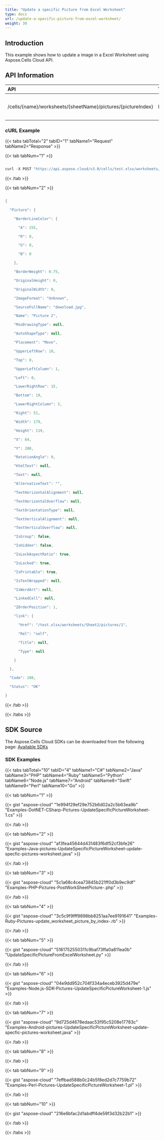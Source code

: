 ```yaml
---
title: "Update a specific Picture from Excel Worksheet"
type: docs
url: /update-a-specific-picture-from-excel-worksheet/
weight: 30
---
```


## **Introduction**
This example shows how to update a image in a Excel Worksheet using Aspose.Cells Cloud API.
## **API Information**

|**API**|**Type**|**Description**|**Resource Link**|
| :- | :- | :- | :- |
|/cells/{name}/worksheets/{sheetName}/pictures/{pictureIndex}|POST|Update picture in an Excel Worksheet|[PostWorkSheetPicture](https://apireference.aspose.cloud/cells/#/Pictures/PostWorkSheetPicture)|
### **cURL Example**
{{< tabs tabTotal="2" tabID="1" tabName1="Request" tabName2="Response" >}}

{{< tab tabNum="1" >}}

```java

curl -X POST "https://api.aspose.cloud/v3.0/cells/test.xlsx/worksheets/Sheet2/pictures/1" -H "accept: application/json" -H "Content-Type: application/json" -d "{ \"UpperLeftRow\": 10, \"Top\": 0, \"UpperLeftColumn\": 1, \"Left\": 0, \"LowerRightRow\": 0, \"Bottom\": 0, \"LowerRightColumn\": 3, \"ImageFormat\": \"jpg\", \"SourceFullName\": \"download.jpg\"}"

```

{{< /tab >}}

{{< tab tabNum="2" >}}

```java

{

  "Picture": {

    "BorderLineColor": {

      "A": 255,

      "R": 0,

      "G": 0,

      "B": 0

    },

    "BorderWeight": 0.75,

    "OriginalHeight": 0,

    "OriginalWidth": 0,

    "ImageFormat": "Unknown",

    "SourceFullName": "download.jpg",

    "Name": "Picture 2",

    "MsoDrawingType": null,

    "AutoShapeType": null,

    "Placement": "Move",

    "UpperLeftRow": 10,

    "Top": 0,

    "UpperLeftColumn": 1,

    "Left": 0,

    "LowerRightRow": 15,

    "Bottom": 19,

    "LowerRightColumn": 3,

    "Right": 51,

    "Width": 179,

    "Height": 119,

    "X": 64,

    "Y": 200,

    "RotationAngle": 0,

    "HtmlText": null,

    "Text": null,

    "AlternativeText": "",

    "TextHorizontalAlignment": null,

    "TextHorizontalOverflow": null,

    "TextOrientationType": null,

    "TextVerticalAlignment": null,

    "TextVerticalOverflow": null,

    "IsGroup": false,

    "IsHidden": false,

    "IsLockAspectRatio": true,

    "IsLocked": true,

    "IsPrintable": true,

    "IsTextWrapped": null,

    "IsWordArt": null,

    "LinkedCell": null,

    "ZOrderPosition": 1,

    "link": {

      "Href": "/test.xlsx/worksheets/Sheet2/pictures/1",

      "Rel": "self",

      "Title": null,

      "Type": null

    }

  },

  "Code": 200,

  "Status": "OK"

}

```

{{< /tab >}}

{{< /tabs >}}
## **SDK Source**
The Aspose.Cells Cloud SDKs can be downloaded from the following page: [Available SDKs](/cells/available-sdks/)
### **SDK Examples**
{{< tabs tabTotal="10" tabID="4" tabName1="C#" tabName2="Java" tabName3="PHP" tabName4="Ruby" tabName5="Python" tabName6="Node.js" tabName7="Android" tabName8="Swift" tabName9="Perl" tabName10="Go" >}}

{{< tab tabNum="1" >}}

{{< gist "aspose-cloud" "1e994f29ef29e752b6d02a2c5b63ea9b" "Examples-DotNET-CSharp-Pictures-UpdateSpecificPictureWorksheet-1.cs" >}}

{{< /tab >}}

{{< tab tabNum="2" >}}

{{< gist "aspose-cloud" "af3fea45644d431483f6df52cf3bfe26" "Examples-Java-pictures-UpdateSpecificPictureWorksheet-update-specfic-pictures-worksheet.java" >}}

{{< /tab >}}

{{< tab tabNum="3" >}}

{{< gist "aspose-cloud" "5c1a68c4cea73845b221ff0d3b9ec9df" "Examples-PHP-Pictures-PostWorkSheetPicture-.php" >}}

{{< /tab >}}

{{< tab tabNum="4" >}}

{{< gist "aspose-cloud" "3c5c9f9fff9898bb8251aa7ee9191641" "Examples-Ruby-Pictures-update_worksheet_picture_by_index-.rb" >}}

{{< /tab >}}

{{< tab tabNum="5" >}}

{{< gist "aspose-cloud" "5161752550311c9baf73ffa0a811ea0b" "UpdateSpecificPictureFromExcelWorksheet.py" >}}

{{< /tab >}}

{{< tab tabNum="6" >}}

{{< gist "aspose-cloud" "04e9dd952c704f334a4eceb3925d479e" "Examples-Node.js-SDK-Pictures-UpdateSpecificPictureWorksheet-1.js" >}}

{{< /tab >}}

{{< tab tabNum="7" >}}

{{< gist "aspose-cloud" "9d725d4678edaac53f95c5208e17783c" "Examples-Android-pictures-UpdateSpecificPictureWorksheet-update-specfic-pictures-worksheet.java" >}}

{{< /tab >}}

{{< tab tabNum="8" >}}

{{< /tab >}}

{{< tab tabNum="9" >}}

{{< gist "aspose-cloud" "7effbad588b0c24b5f8ed2d7c7759b72" "Examples-Perl-Pictures-UpdateSpecificPictureWorksheet-1.pl" >}}

{{< /tab >}}

{{< tab tabNum="10" >}}

{{< gist "aspose-cloud" "216e6bfac2d1abdff4de59f3d32b22b1" >}}

{{< /tab >}}

{{< /tabs >}}
